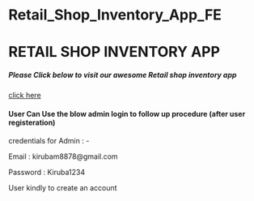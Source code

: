 # Retail_Shop_Inventory_App_FE
<h1 >RETAIL SHOP INVENTORY APP</h1>
<h5>Please Click below to visit our awesome Retail shop inventory app</h5>
<a target='_blank' href='https://kiru-retail-shop-app.netlify.app'>click here</a>

<div></div>
<div>
  <p>
  <h4>User Can Use the blow admin login to follow up procedure (after user registeration)</h4></p>
<p>credentials for Admin : -</p>
<p>Email : kirubam8878@gmail.com</p>
<p>Password : Kiruba1234</p>
<p>User kindly to create an account</p>

</div>
